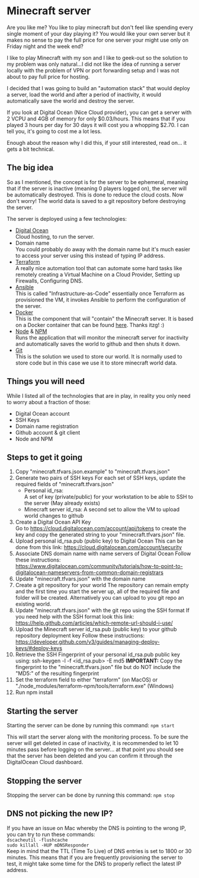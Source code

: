 # Minecraft server
Are you like me?  You like to play minecraft but don't feel like spending every single moment of your day playing it?  You would like your own server but it makes no sense to pay the full price for one server your might use only on Friday night and the week end?

I like to play Minecraft with my son and I like to geek-out so the solution to my problem was only natural...I did not like the idea of running a server locally with the problem of VPN or port forwarding setup and I was not about to pay full price for hosting. 

I decided that I was going to build an "automation stack" that would deploy a server, load the world and after a period of inactivity, it would automatically save the world and destroy the server.

If you look at Digital Ocean (Nice Cloud provider), you can get a server with 2 VCPU and 4GB of memory for only $0.03/hours.  This means that if you played 3 hours per day for 30 days it will cost you a whopping $2.70.  I can tell you, it's going to cost me a lot less.

Enough about the reason why I did this, if your still interested, read on... it gets a bit technical.

## The big idea
So as I mentioned, the concept is for the server to be ephemeral, meaning that if the server is inactive (meaning 0 players logged on), the server will be automatically destroyed. This is done to reduce the cloud costs. Now don't worry! The world data is saved to a git repository before destroying the server.

The server is deployed using a few technologies:  
  
  * [Digital Ocean](https://cloud.digitalocean.com)  
    Cloud hosting, to run the server.
  * Domain name  
    You could probably do away with the domain name but it's much easier to access your server using this instead of typing IP address.  
  * [Terraform](https://www.terraform.io/)  
    A really nice automation tool that can automate some hard tasks like remotely creating a Virtual Machine on a Cloud Provider, Setting up Firewalls, Configuring DNS.
  * [Ansible](https://www.ansible.com/)  
    This is called "Infrastructure-as-Code" essentially once Terraform as provisioned the VM, it invokes Ansible to perform the configuration of the server.
  * [Docker](http://docker.com/)  
    This is the component that will "contain" the Minecraft server.  It is based on a Docker container that can be found [here](https://hub.docker.com/r/itzg/minecraft-server/). Thanks itzg! :) 
  * [Node](https://nodejs.org/en/) & [NPM](https://docs.npmjs.com/cli/install)  
    Runs the application that will monitor the minecraft server for inactivity and automatically saves the world to github and then shuts it down.
  * [Git](http://github.com)  
    This is the solution we used to store our world.  It is normally used to store code but in this case we use it to store minecraft world data.
  
## Things you will need
While I listed all of the technologies that are in play, in reality you only need to worry about a fraction of those:
  
  * Digital Ocean account  
  * SSH Keys
  * Domain name registration  
  * Github account & git client  
  * Node and NPM
  
## Steps to get it going 

1. Copy "minecraft.tfvars.json.example" to "minecraft.tfvars.json"
1. Generate two pairs of SSH keys
   For each set of SSH keys, update the required fields of "minecraft.tfvars.json"
    * Personal id_rsa:  
      A set of key (private/public) for your workstation to be able to SSH to the server (May already exists)
    * Minecraft server id_rsa:
      A second set to allow the VM to upload world changes to github
1. Create a Digital Ocean API Key  
   Go to https://cloud.digitalocean.com/account/api/tokens to create the key and copy the generated string to your "minecraft.tfvars.json" file.
1. Upload personal id_rsa.pub (public key) to Digital Ocean
   This can be done from this link: https://cloud.digitalocean.com/account/security
1. Associate DNS domain name with name servers of Digital Ocean
   Follow these instructions: https://www.digitalocean.com/community/tutorials/how-to-point-to-digitalocean-nameservers-from-common-domain-registrars 
1. Update "minecraft.tfvars.json" with the domain name
1. Create a git repository for your world
   The repository can remain empty and the first time you start the server up, all of the required file and folder will be created.  Alternatively you can upload to you git repo an existing world.
1. Update "minecraft.tfvars.json" with the git repo using the SSH format
   If you need help with the SSH format look this link: https://help.github.com/articles/which-remote-url-should-i-use/
1. Upload the Minecraft server id_rsa.pub (public key) to your github repository deployment key
   Follow these instructions: https://developer.github.com/v3/guides/managing-deploy-keys/#deploy-keys
1. Retrieve the SSH Fingerprint of your personal id_rsa.pub public key using:
   ssh-keygen -l -f <id_rsa.pub> -E md5
   **IMPORTANT:** Copy the fingerprint to the "minecraft.tfvars.json" file but do NOT include the "MD5:" of the resulting fingerprint
1. Set the terraform field to either "terraform" (on MacOS) or "./node_modules/terraform-npm/tools/terraform.exe" (Windows)
1. Run npm install

## Starting the server
Starting the server can be done by running this command:
`npm start`

This will start the server along with the monitoring process.  To be sure the server will get deleted in case of inactivity, it is recommended to let 10 minutes pass before logging on the server... at that point you should see that the server has been deleted and you can confirm it through the DigitalOcean Cloud dashboard.

## Stopping the server
Stopping the server can be done by running this command:
`npm stop`

## DNS not picking the new IP?
If you have an issue on Mac whereby the DNS is pointing to the wrong IP, you can try to run these commands:  
`dscacheutil -flushcache`  
`sudo killall -HUP mDNSResponder`  
Keep in mind that the TTL (Time To Live) of DNS entries is set to 1800 or 30 minutes.  This means that if you are frequently provisioning the server to test, it might take some time for the DNS to properly reflect the latest IP address.

